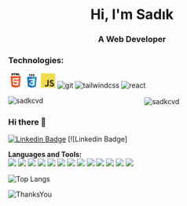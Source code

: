 <h1 align="center">Hi, I'm Sadık</h1>
<h3 align="center">A Web Developer</h3>

<h3 align="left">Technologies:</h3>
<p align="left"> 
<img src="https://raw.githubusercontent.com/devicons/devicon/master/icons/html5/html5-original-wordmark.svg" alt="html5" width="30" height="30"/>
<img src="https://raw.githubusercontent.com/devicons/devicon/master/icons/css3/css3-original-wordmark.svg" alt="css3" width="28" height="28"/>
<img src="https://raw.githubusercontent.com/devicons/devicon/master/icons/javascript/javascript-original.svg" alt="javascript" width="30" height="30"/>
<img src="https://www.vectorlogo.zone/logos/git-scm/git-scm-icon.svg" alt="git" width="30" height="30"/>
<img src="https://upload.wikimedia.org/wikipedia/commons/d/d5/Tailwind_CSS_Logo.svg" alt="tailwindcss" width="33" height="30"/>
<img src="https://upload.wikimedia.org/wikipedia/commons/thumb/4/47/React.svg/1200px-React.svg.png" alt="react" width="33" height="30"/>

<p><img align="left" src="https://github-readme-stats.vercel.app/api/top-langs?username=sadkcvd&show_icons=true&theme=radical&locale=en&layout=compact" alt="sadkcvd" width="55%" /></p>

<p><img align="center" src="https://github-readme-stats.vercel.app/api?username=sadkcvd&show_icons=true&theme=dark&locale=en" alt="sadkcvd" width="55%" /></p>

### Hi there 👋
[![Linkedin Badge](https://img.shields.io/badge/-sadıkçavdar-blue?style=flat-square&logo=Linkedin&logoColor=white&link=https://www.linkedin.com/in/sadık-çavdar/)](https://www.linkedin.com/in/sadık-çavdar)  [![Linkedin Badge]

**Languages and Tools:**  
<img height="30" src="https://img.shields.io/badge/Vue.js-35495E?style=for-the-badge&logo=vuedotjs&logoColor=4FC08D"> <img height="30" src="https://img.shields.io/badge/nuxt.js-00C58E?style=for-the-badge&logo=nuxtdotjs&logoColor=white"> <img height="30" src="https://img.shields.io/badge/vuex-33475C?style=for-the-badge"> <img height="30" src="https://img.shields.io/badge/Vuetify-1867C0?style=for-the-badge&logo=vuetify&logoColor=white"> <img height="30" src="https://img.shields.io/badge/React.js-35495E?style=for-the-badge&logo=react&logoColor=#6292de"> <img height="30" src="https://img.shields.io/badge/Next.js-35495E?style=for-the-badge&logo=next.js&logoColor=#6292de"> <img height="30" src="https://img.shields.io/badge/CSS3-1572B6?style=for-the-badge&logo=css3&logoColor=white"> <img height="30" src="https://img.shields.io/badge/Cucumber-23D96C?style=for-the-badge&logo=cucumber&logoColor=000000"> <img height="30" src="https://img.shields.io/badge/Puppeteer-40B5A4?style=for-the-badge&logo=Puppeteer&logoColor=white"> <img height="30" src="https://img.shields.io/badge/eslint-3A33D1?style=for-the-badge&logo=eslint&logoColor=white"> <img height="30" src="https://img.shields.io/badge/WebStorm-000000?style=for-the-badge&logo=WebStorm&logoColor=white"> <img height="30" src="https://img.shields.io/badge/Visual_Studio_Code-0078D4?style=for-the-badge&logo=visual%20studio%20code&logoColor=white">  <img height="30" src="https://img.shields.io/badge/Git-F05032?style=for-the-badge&logo=git&logoColor=ffffff">


 ![Top Langs](https://github-readme-stats.vercel.app/api/top-langs/?username=sadkcvd&layout=compact)



![ThanksYou](https://img.shields.io/badge/🙏Thank_You_For_Spending_a_Moment_On_My_Profile,_Happy_Coding,_All_The_Very_Best-dodgerred.svg?style=for-the-badge)

